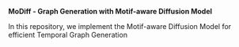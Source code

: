 **MoDiff - Graph Generation with Motif-aware Diffusion Model**

In this repository, we implement the Motif-aware Diffusion Model for efficient Temporal Graph Generation

